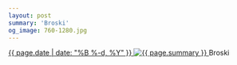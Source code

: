 ```yaml
---
layout: post
summary: 'Broski'
og_image: 760-1280.jpg
---
```


<p>
 <time>
  <a href="/760">
   {{ page.date | date: "%B %-d, %Y" }}
  </a>
 </time>
 <a href="/760">
  <img alt="{{ page.summary }}" sizes="(min-width: 700px) 50vw, calc(100vw - 2rem)" src="{{ site.assets_url }}/760-640.jpg" srcset="{{ site.assets_url }}/760-320.jpg 320w, {{ site.assets_url }}/760-640.jpg 640w, {{ site.assets_url }}/760-960.jpg 960w, {{ site.assets_url }}/760-1280.jpg 1280w"/>
 </a>
 <span>
  Broski
 </span>
</p>
